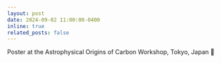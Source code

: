 ```yaml
---
layout: post
date: 2024-09-02 11:00:00-0400
inline: true
related_posts: false
---
```


Poster at the Astrophysical Origins of Carbon Workshop, Tokyo, Japan 🌟
